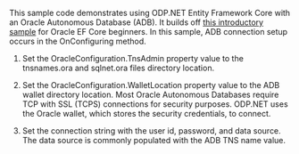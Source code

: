 This sample code demonstrates using ODP.NET Entity Framework Core with an Oracle Autonomous Database (ADB). It builds off [this introductory sample](https://github.com/oracle/dotnet-db-samples/blob/master/samples/dotnet-core/ef-core/get-started/) for Oracle EF Core beginners. In this sample, ADB connection setup occurs in the OnConfiguring method. 

1. Set the OracleConfiguration.TnsAdmin property value to the tnsnames.ora and sqlnet.ora files directory location. 

2. Set the OracleConfiguration.WalletLocation property value to the ADB wallet directory location. Most Oracle Autonomous Databases require TCP with SSL (TCPS) connections for security purposes. ODP.NET uses the Oracle wallet, which stores the security credentials, to connect.

3. Set the connection string with the user id, password, and data source. The data source is commonly populated with the ADB TNS name value.
